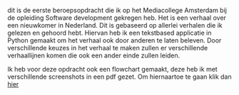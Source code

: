 dit is de eerste beroepsopdracht die ik op het Mediacollege Amsterdam bij de opleiding Software development gekregen heb. Het is een verhaal over een nieuwkomer in Nederland. Dit is gebaseerd op allerlei verhalen die ik gelezen en gehoord hebt. Hiervan heb ik een tekstbased applicatie in Python gemaakt om het verhaal ook door anderen te laten beleven. Door verschillende keuzes in het verhaal te maken zullen er verschillende verhaallijnen komen die ook een ander einde zullen leiden. 

Ik heb voor deze opdracht ook een flowchart gemaakt, deze heb ik met verschillende screenshots in een pdf gezet. Om hiernaartoe te gaan klik dan [hier](Flowchart.pdf)
